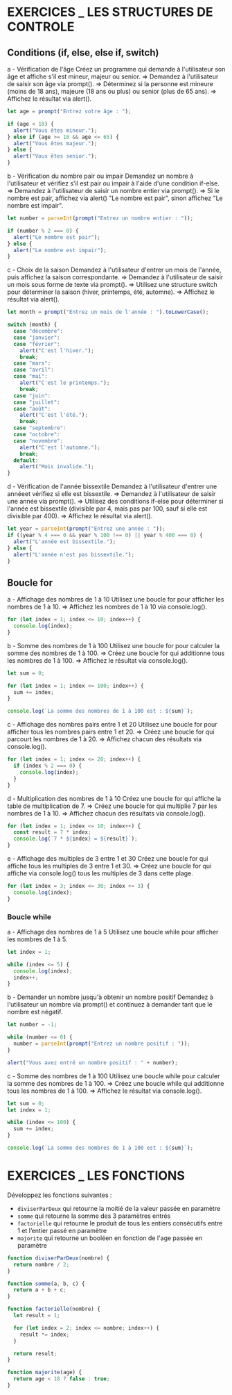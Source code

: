 # EXERCICES \_ LES STRUCTURES DE CONTROLE

## Conditions (if, else, else if, switch)

a - Vérification de l'âge
Créez un programme qui demande à l'utilisateur son âge et affiche s'il est mineur, majeur ou senior.
=> Demandez à l'utilisateur de saisir son âge via prompt().
=> Déterminez si la personne est mineure (moins de 18 ans), majeure (18 ans ou plus) ou senior (plus de 65 ans).
=> Affichez le résultat via alert().

```js
let age = prompt("Entrez votre âge : ");

if (age < 18) {
  alert("Vous êtes mineur.");
} else if (age >= 18 && age <= 65) {
  alert("Vous êtes majeur.");
} else {
  alert("Vous êtes senior.");
}
```

b - Vérification du nombre pair ou impair
Demandez un nombre à l'utilisateur et vérifiez s'il est pair ou impair à l'aide d'une condition if-else.
=> Demandez à l'utilisateur de saisir un nombre entier via prompt().
=> Si le nombre est pair, affichez via alert() "Le nombre est pair", sinon affichez "Le nombre est impair".

```js
let number = parseInt(prompt("Entrez un nombre entier : "));

if (number % 2 === 0) {
  alert("Le nombre est pair");
} else {
  alert("Le nombre est impair");
}
```

c - Choix de la saison
Demandez à l'utilisateur d'entrer un mois de l'année, puis affichez la saison correspondante.
=> Demandez à l'utilisateur de saisir un mois sous forme de texte via prompt().
=> Utilisez une structure switch pour déterminer la saison (hiver, printemps, été, automne).
=> Affichez le résultat via alert().

```js
let month = prompt("Entrez un mois de l'année : ").toLowerCase();

switch (month) {
  case "décembre":
  case "janvier":
  case "février":
    alert("C'est l'hiver.");
    break;
  case "mars":
  case "avril":
  case "mai":
    alert("C'est le printemps.");
    break;
  case "juin":
  case "juillet":
  case "août":
    alert("C'est l'été.");
    break;
  case "septembre":
  case "octobre":
  case "novembre":
    alert("C'est l'automne.");
    break;
  default:
    alert("Mois invalide.");
}
```

d - Vérification de l'année bissextile
Demandez à l'utilisateur d'entrer une annéeet vérifiez si elle est bissextile.
=> Demandez à l'utilisateur de saisir une année via prompt().
=> Utilisez des conditions if-else pour déterminer si l'année est bissextile (divisible par 4, mais pas par 100, sauf si elle est divisible par 400).
=> Affichez le résultat via alert().

```js
let year = parseInt(prompt("Entrez une année : "));
if ((year % 4 === 0 && year % 100 !== 0) || year % 400 === 0) {
  alert("L'année est bissextile.");
} else {
  alert("L'année n'est pas bissextile.");
}
```

## Boucle for

a - Affichage des nombres de 1 à 10
Utilisez une boucle for pour afficher les nombres de 1 à 10.
=> Affichez les nombres de 1 à 10 via console.log().

```js
for (let index = 1; index <= 10; index++) {
  console.log(index);
}
```

b - Somme des nombres de 1 à 100
Utilisez une boucle for pour calculer la somme des nombres de 1 à 100.
=> Créez une boucle for qui additionne tous les nombres de 1 à 100.
=> Affichez le résultat via console.log().

```js
let sum = 0;

for (let index = 1; index <= 100; index++) {
  sum += index;
}

console.log(`La somme des nombres de 1 à 100 est : ${sum}`);
```

c - Affichage des nombres pairs entre 1 et 20
Utilisez une boucle for pour afficher tous les nombres pairs entre 1 et 20.
=> Créez une boucle for qui parcourt les nombres de 1 à 20.
=> Affichez chacun des résultats via console.log().

```js
for (let index = 1; index <= 20; index++) {
  if (index % 2 === 0) {
    console.log(index);
  }
}
```

d - Multiplication des nombres de 1 à 10
Créez une boucle for qui affiche la table de multiplication de 7.
=> Créez une boucle for qui multiplie 7 par les nombres de 1 à 10.
=> Affichez chacun des résultats via console.log().

```js
for (let index = 1; index <= 10; index++) {
  const result = 7 * index;
  console.log(`7 * ${index} = ${result}`);
}
```

e - Affichage des multiples de 3 entre 1 et 30
Créez une boucle for qui affiche tous les multiples de 3 entre 1 et 30.
=> Créez une boucle for qui affiche via console.log() tous les multiples de 3 dans cette plage.

```js
for (let index = 3; index <= 30; index += 3) {
  console.log(index);
}
```

### Boucle while

a - Affichage des nombres de 1 à 5
Utilisez une boucle while pour afficher les nombres de 1 à 5.

```js
let index = 1;

while (index <= 5) {
  console.log(index);
  index++;
}
```

b - Demander un nombre jusqu'à obtenir un nombre positif
Demandez à l'utilisateur un nombre via prompt() et continuez à demander tant que le nombre est négatif.

```js
let number = -1;

while (number <= 0) {
  number = parseInt(prompt("Entrez un nombre positif : "));
}

alert("Vous avez entré un nombre positif : " + number);
```

c - Somme des nombres de 1 à 100
Utilisez une boucle while pour calculer la somme des nombres de 1 à 100.
=> Créez une boucle while qui additionne tous les nombres de 1 à 100.
=> Affichez le résultat via console.log().

```js
let sum = 0;
let index = 1;

while (index <= 100) {
  sum += index;
}

console.log(`La somme des nombres de 1 à 100 est : ${sum}`);
```

# EXERCICES \_ LES FONCTIONS

Développez les fonctions suivantes :

- <code>diviserParDeux</code> qui retourne la moitié de la valeur passée en paramètre
- <code>somme</code> qui retourne la somme des 3 paramètres entrés
- <code>factorielle</code> qui retourne le produit de tous les entiers consécutifs entre 1 et l’entier passé en paramètre
- <code>majorite</code> qui retourne un booléen en fonction de l'age passée en paramètre

```js
function diviserParDeux(nombre) {
  return nombre / 2;
}
```

```js
function somme(a, b, c) {
  return a + b + c;
}
```

```js
function factorielle(nombre) {
  let result = 1;

  for (let index = 2; index <= nombre; index++) {
    result *= index;
  }

  return result;
}
```

```js
function majorite(age) {
  return age < 18 ? false : true;
}
```
